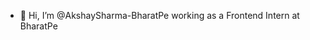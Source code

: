 - 👋 Hi, I’m @AkshaySharma-BharatPe working as a Frontend Intern at BharatPe
<!---
AkshaySharma-BharatPe/AkshaySharma-BharatPe is a ✨ special ✨ repository because its `README.md` (this file) appears on your GitHub profile.
You can click the Preview link to take a look at your changes.
--->
